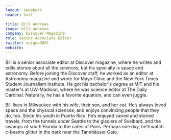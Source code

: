 ```yaml
---
layout: speakers
header: half

title: Bill Andrews
image: bill-andrews
company: Discover Magazine
role: Senior Associate Editor
twitter: unique9881
website:
---
```

Bill is a senior associate editor at Discover magazine, where he writes and edits stories about all the sciences, but his specialty is space and astronomy. Before joining the Discover staff, he worked as an editor at Astronomy magazine and wrote for Mayo Clinic and the New York Times Student Journalism Institute. He got his bachelor's degree at MIT and his master's at UW-Madison, where he was science editor at The Daily Cardinal. Naturally, he has a favorite equation, and can even juggle.

Bill lives in Milwaukee with his wife, their son, and her cat. He’s always loved space and the physical sciences, and enjoys convincing people that they do, too. Since his youth in Puerto Rico, he’s enjoyed varied and storied travels, from the tunnels under Seattle to the glaciers of Svalbard, and the swamps of south Florida to the cafes of Paris. Perhaps one day, he’ll watch c-beams glitter in the dark near the Tannhäuser Gate.

